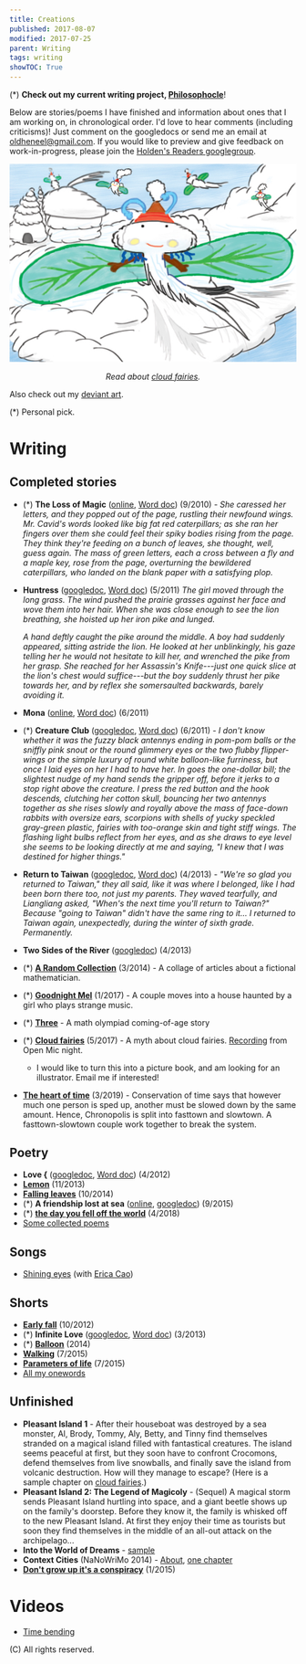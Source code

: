 ```yaml
---
title: Creations
published: 2017-08-07
modified: 2017-07-25
parent: Writing
tags: writing
showTOC: True
---
```


(\*) **Check out my current writing project, [Philosophocle](http://holdenlee.github.io/philosophocle/)**!

Below are stories/poems I have finished and information about ones that I am working on, in chronological order. I'd love to hear comments (including criticisms)! Just comment on the googledocs or send me an email at [oldheneel@gmail.com](mailto:oldheneel@gmail.com). If you would like to preview and give feedback on work-in-progress, please join the [Holden's Readers googlegroup](https://groups.google.com/forum/#!forum/holden-readers).

<center>
<img src="pics/wifloflos.jpg">

*Read about [cloud fairies](https://docs.google.com/document/d/1sAF1ijUXiyCclrEly-UL9o7leuumVkaXwdeYmrzVv5Q).*
</center>

Also check out my [deviant art](http://holdenlee.deviantart.com/).

(\*) Personal pick.

# Writing

## Completed stories

* (\*) **The Loss of Magic** ([online](https://holdenlee.wordpress.com/2010/09/01/the-loss-of-magic-short-story/), [Word doc](http://holdenlee.github.io/writing/the_loss_of_magic.doc)) (9/2010) - *She caressed her letters, and they popped out of the page, rustling their newfound wings. Mr. Cavid's words looked like big fat red caterpillars; as she ran her fingers over them she could feel their spiky bodies rising from the page. They think they're feeding on a bunch of leaves, she thought, well, guess again. The mass of green letters, each a cross between a fly and a maple key, rose from the page, overturning the bewildered caterpillars, who landed on the blank paper with a satisfying plop.*
*   **Huntress** ([googledoc](https://docs.google.com/document/d/1XgqxqMvOpl_AzV_wLOls5a38C4iIhjtJF8ouqeY7RzM/edit?usp=sharing), [Word doc](http://holdenlee.github.io/writing/huntress.docx)) (5/2011) *The girl moved through the long grass. The wind pushed the prairie grasses against her face and wove them into her hair. When she was close enough to see the lion breathing, she hoisted up her iron pike and lunged.*

    *A hand deftly caught the pike around the middle. A boy had suddenly appeared, sitting astride the lion. He looked at her unblinkingly, his gaze telling her he would not hesitate to kill her, and wrenched the pike from her grasp. She reached for her Assassin's Knife---just one quick slice at the lion's chest would suffice---but the boy suddenly thrust her pike towards her, and by reflex she somersaulted backwards, barely avoiding it.*
* **Mona** ([online](https://holdenlee.wordpress.com/2011/06/04/mona/), [Word doc](http://holdenlee.github.io/writing/mona.doc)) (6/2011)
* (\*) **Creature Club** ([googledoc](https://docs.google.com/document/d/1yPp8A07hiZhR-Q3CbE6jrIpk2KCvc2MgH8-GDRN241M/edit), [Word doc](http://holdenlee.github.io/writing/creature-club.doc)) (6/2011) - *I don't know whether it was the fuzzy black antennys ending in pom-pom balls or the sniffly pink snout or the round glimmery eyes or the two flubby flipper-wings or the simple luxury of round white balloon-like furriness, but once I laid eyes on her I had to have her. In goes the one-dollar bill; the slightest nudge of my hand sends the gripper off, before it jerks to a stop right above the creature. I press the red button and the hook descends, clutching her cotton skull, bouncing her two antennys together as she rises slowly and royally above the mass of face-down rabbits with oversize ears, scorpions with shells of yucky speckled gray-green plastic, fairies with too-orange skin and tight stiff wings. The flashing light bulbs reflect from her eyes, and as she draws to eye level she seems to be looking directly at me and saying, "I knew that I was destined for higher things."*
* **Return to Taiwan** ([googledoc](https://drive.google.com/open?id=1IGDg4XNOCJd3xLftfrouAhJTYisRFaNBJZau0Up9wVc), [Word doc](http://holdenlee.github.io/writing/Return%20to%20Taiwan.docx)) (4/2013) - *"We're so glad you returned to Taiwan," they all said, like it was where I belonged, like I had been born there too, not just my parents. They waved tearfully, and Liangliang asked, "When's the next time you'll return to Taiwan?" Because "going to Taiwan" didn't have the same ring to it... I returned to Taiwan again, unexpectedly, during the winter of sixth grade. Permanently.*
* **Two Sides of the River** ([googledoc](https://drive.google.com/open?id=19ihkgA8G8Mnsz4gFj7nR96-Pf1GJb6ijbxEIXG1zGJQ)) (4/2013)
* (\*) [**A Random Collection**](https://drive.google.com/open?id=18A_6ZOsK3jvo4ILt8zGJZyifIL7g_EBLtpvyGdNwd54) (3/2014) - A collage of articles about a fictional mathematician.
* (\*) [**Goodnight Mel**](https://docs.google.com/document/d/1Pxs_3NstJrN3YwTQBmLDaLNwBJv6FBGzF23zDpFY0UI/edit) (1/2017) - A couple moves into a house haunted by a girl who plays strange music.
* (\*) [**Three**](https://docs.google.com/document/d/1nwi9UP50ZKmY5X9WlpeN7yiVMwpsCm_-wxwFi0_s7eU/edit) - A math olympiad coming-of-age story
* (\*) [**Cloud fairies**](https://docs.google.com/document/d/1sAF1ijUXiyCclrEly-UL9o7leuumVkaXwdeYmrzVv5Q) (5/2017) - A myth about cloud fairies. [Recording](https://soundcloud.com/holden-lee-36529191/cloud-fairies) from Open Mic night.
	* I would like to turn this into a picture book, and am looking for an illustrator. Email me if interested!
* [**The heart of time**](https://docs.google.com/document/d/1zYMgu4pjDTWq_MMbSpI8w1GpsboEkWUHYeZdgmOlUEI/edit?usp=sharing) (3/2019) - Conservation of time says that however much one person is sped up, another must be slowed down by the same amount. Hence, Chronopolis is split into fasttown and slowtown. A fasttown-slowtown couple work together to break the system.

## Poetry

* **Love {** ([googledoc](https://docs.google.com/document/d/1N62YvMvUL2u4yS1aAVbpjVkDoXSbbBjVb0vVPHoZUzc/edit?usp=sharing), [Word doc](http://holdenlee.github.io/writing/Love%20{.doc)) (4/2012)
* [**Lemon**](http://www.oneword.com/word/lemon/comment-page-1/#comment-549410) (11/2013)
* [**Falling leaves**](https://holdenlee.wordpress.com/2014/10/20/falling-leaves/) (10/2014)
* (\*) **A friendship lost at sea** ([online](https://holdenlee.wordpress.com/2015/12/30/a-friendship-lost-at-sea/), [googledoc](https://docs.google.com/document/d/1zs3WfQyXXkDucwhVdk_8QZahi2P6H5NRqoPEhl8HNhE/edit)) (9/2015)
* (\*) [**the day you fell off the world**](https://docs.google.com/document/d/1qd6SVrkIdMWJqbkqiDAGS6fWZVODgXqnZ82X5ogJOUk/edit) (4/2018)
* [Some collected poems](https://docs.google.com/document/d/1m2leRmrzOUHUjTx0Vl-L_HFV_biuw6f--TTtX5z2rkc/edit?usp=sharing)

## Songs

* [Shining eyes](https://docs.google.com/document/d/1HqI6eqqZWpt8LqEwF3JdR6nf6DouCuIFkQ8aR7wNUHc/edit) (with [Erica Cao](https://humansinharmony.org/))

## Shorts

* [**Early fall**](https://holdenlee.wordpress.com/2012/09/10/early-fall/) (10/2012)
* (\*) **Infinite Love** ([googledoc](https://drive.google.com/open?id=1J6-zntJcxtQZ-_lh59hnz7Jgp--3p8FsePFXCPEZA74), [Word doc](http://holdenlee.github.io/writing/Infinite%20Love.doc)) (3/2013)
* (\*) [**Balloon**](https://docs.google.com/document/d/1_N4ud2qUfq19Vaf0nU6Us7hIZEr62rGey5i02kC-x60/edit) (2014)
* [**Walking**](https://docs.google.com/document/d/1ZHzAxNyz6ziLAz06C345BCYNBVmVRhCdeDFQDXcHGyY/edit) (7/2015)
* [**Parameters of life**](https://docs.google.com/document/d/1OftJyadVBsXTgPBubrCWKUgBBZEfh5Ntv17Qtc8Yzek/edit) (7/2015)
* [All my onewords](http://www.oneword.com/members/silversheep/)


## Unfinished

* **Pleasant Island 1** - After their houseboat was destroyed by a sea monster, Al, Brody, Tommy, Aly, Betty, and Tinny find themselves stranded on a magical island filled with fantastical creatures. The island seems peaceful at first, but they soon have to confront Crocomons, defend themselves from live snowballs, and finally save the island from volcanic destruction. How will they manage to escape? (Here is a sample chapter on [cloud fairies](https://docs.google.com/document/d/1tDXD1nF9M2cK8uascZlKAdFNIRPiNbEcbqePb8SH7_0/edit?usp=sharing).)
* **Pleasant Island 2: The Legend of Magicoly** - (Sequel) A magical storm sends Pleasant Island hurtling into space, and a giant beetle shows up on the family's doorstep. Before they know it, the family is whisked off to the new Pleasant Island. At first they enjoy their time as tourists but soon they find themselves in the middle of an all-out attack on the archipelago...
* **Into the World of Dreams** - [sample](http://holdenlee.github.io/writing/prologue.docx)
* **Context Cities** (NaNoWriMo 2014) - [About](https://holdenlee.wordpress.com/2014/10/30/i-am-writing-a-novel-in-november/), [one chapter](https://docs.google.com/document/d/14giivbi_sGRjGvQFc45O_SCGsuAIl3_uTZIzPuf7Ai0/edit)
* [**Don't grow up it's a conspiracy**](https://docs.google.com/document/d/1vwAsNirx7HI0GATayO-omJMIIQrKOSHSFO_wnrhKfsU/edit?usp=sharing) (1/2015)

# Videos

+ [Time bending](https://holdenlee.wordpress.com/2014/02/08/time-bending/)

(C) All rights reserved.
